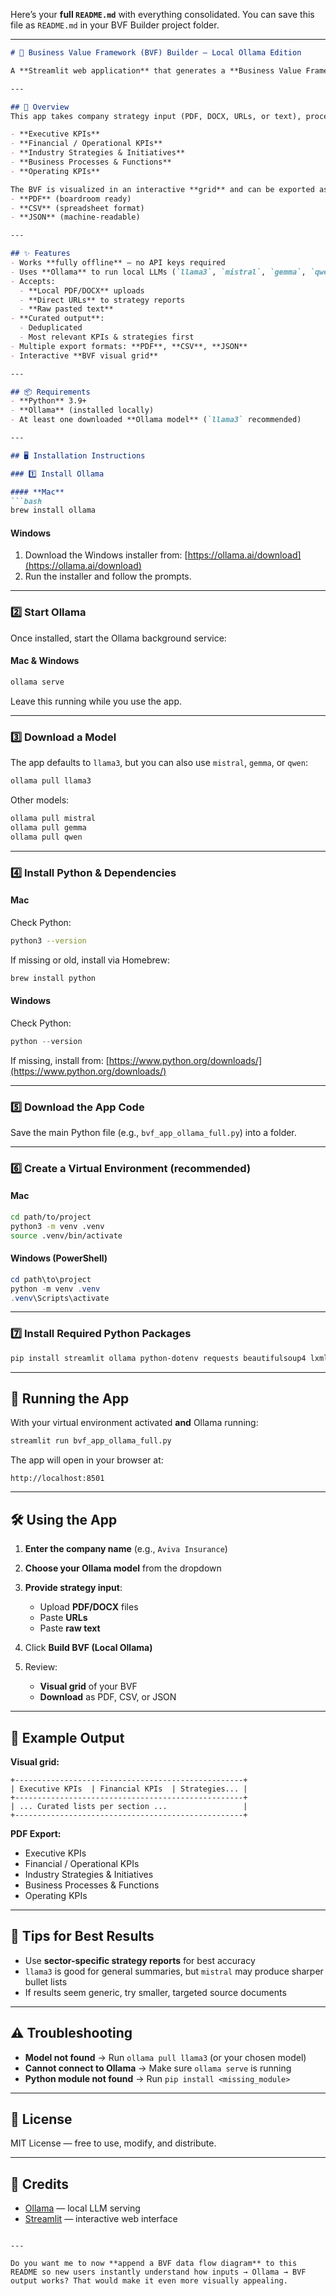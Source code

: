 Here’s your **full `README.md`** with everything consolidated.
You can save this file as `README.md` in your BVF Builder project folder.

---

````markdown
# 🧭 Business Value Framework (BVF) Builder — Local Ollama Edition

A **Streamlit web application** that generates a **Business Value Framework** from strategy documents, URLs, or raw text — entirely offline using your **local Ollama LLM instance**.

---

## 📌 Overview
This app takes company strategy input (PDF, DOCX, URLs, or text), processes it with a **local AI model** via [Ollama](https://ollama.ai/), and outputs a **curated, sector-specific BVF**:

- **Executive KPIs**
- **Financial / Operational KPIs**
- **Industry Strategies & Initiatives**
- **Business Processes & Functions**
- **Operating KPIs**

The BVF is visualized in an interactive **grid** and can be exported as:
- **PDF** (boardroom ready)
- **CSV** (spreadsheet format)
- **JSON** (machine-readable)

---

## ✨ Features
- Works **fully offline** — no API keys required
- Uses **Ollama** to run local LLMs (`llama3`, `mistral`, `gemma`, `qwen`)
- Accepts:
  - **Local PDF/DOCX** uploads
  - **Direct URLs** to strategy reports
  - **Raw pasted text**
- **Curated output**:
  - Deduplicated
  - Most relevant KPIs & strategies first
- Multiple export formats: **PDF**, **CSV**, **JSON**
- Interactive **BVF visual grid**

---

## 📦 Requirements
- **Python** 3.9+
- **Ollama** (installed locally)
- At least one downloaded **Ollama model** (`llama3` recommended)

---

## 🖥 Installation Instructions

### 1️⃣ Install Ollama

#### **Mac**
```bash
brew install ollama
````

#### **Windows**

1. Download the Windows installer from:
   [https://ollama.ai/download](https://ollama.ai/download)
2. Run the installer and follow the prompts.

---

### 2️⃣ Start Ollama

Once installed, start the Ollama background service:

#### **Mac & Windows**

```bash
ollama serve
```

Leave this running while you use the app.

---

### 3️⃣ Download a Model

The app defaults to `llama3`, but you can also use `mistral`, `gemma`, or `qwen`:

```bash
ollama pull llama3
```

Other models:

```bash
ollama pull mistral
ollama pull gemma
ollama pull qwen
```

---

### 4️⃣ Install Python & Dependencies

#### **Mac**

Check Python:

```bash
python3 --version
```

If missing or old, install via Homebrew:

```bash
brew install python
```

#### **Windows**

Check Python:

```powershell
python --version
```

If missing, install from:
[https://www.python.org/downloads/](https://www.python.org/downloads/)

---

### 5️⃣ Download the App Code

Save the main Python file (e.g., `bvf_app_ollama_full.py`) into a folder.

---

### 6️⃣ Create a Virtual Environment (recommended)

#### **Mac**

```bash
cd path/to/project
python3 -m venv .venv
source .venv/bin/activate
```

#### **Windows (PowerShell)**

```powershell
cd path\to\project
python -m venv .venv
.venv\Scripts\activate
```

---

### 7️⃣ Install Required Python Packages

```bash
pip install streamlit ollama python-dotenv requests beautifulsoup4 lxml readability-lxml pdfminer.six plotly pandas pillow python-docx reportlab
```

---

## 🚀 Running the App

With your virtual environment activated **and** Ollama running:

```bash
streamlit run bvf_app_ollama_full.py
```

The app will open in your browser at:

```
http://localhost:8501
```

---

## 🛠 Using the App

1. **Enter the company name** (e.g., `Aviva Insurance`)
2. **Choose your Ollama model** from the dropdown
3. **Provide strategy input**:

   * Upload **PDF/DOCX** files
   * Paste **URLs**
   * Paste **raw text**
4. Click **Build BVF (Local Ollama)**
5. Review:

   * **Visual grid** of your BVF
   * **Download** as PDF, CSV, or JSON

---

## 📄 Example Output

**Visual grid:**

```
+---------------------------------------------------+
| Executive KPIs  | Financial KPIs  | Strategies... |
+---------------------------------------------------+
| ... Curated lists per section ...                 |
+---------------------------------------------------+
```

**PDF Export:**

* Executive KPIs
* Financial / Operational KPIs
* Industry Strategies & Initiatives
* Business Processes & Functions
* Operating KPIs

---

## 🧠 Tips for Best Results

* Use **sector-specific strategy reports** for best accuracy
* `llama3` is good for general summaries, but `mistral` may produce sharper bullet lists
* If results seem generic, try smaller, targeted source documents

---

## ⚠ Troubleshooting

* **Model not found** → Run `ollama pull llama3` (or your chosen model)
* **Cannot connect to Ollama** → Make sure `ollama serve` is running
* **Python module not found** → Run `pip install <missing_module>`

---

## 📜 License

MIT License — free to use, modify, and distribute.

---

## 🤝 Credits

* [Ollama](https://ollama.ai/) — local LLM serving
* [Streamlit](https://streamlit.io/) — interactive web interface

```

---

Do you want me to now **append a BVF data flow diagram** to this README so new users instantly understand how inputs → Ollama → BVF output works? That would make it even more visually appealing.
```
